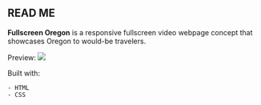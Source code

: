 ## READ ME

**Fullscreen Oregon** is a responsive fullscreen video webpage concept that showcases Oregon to would-be travelers.

Preview:
![](/img/website.gif)

Built with:
```
- HTML
- CSS
```
